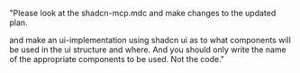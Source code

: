 "Please look at the shadcn-mcp.mdc and make changes to the updated plan.

and make an ui-implementation using shadcn ui as to what components will be used in the ui structure and where. And you should only write the name of the appropriate components to be used. Not the code."
